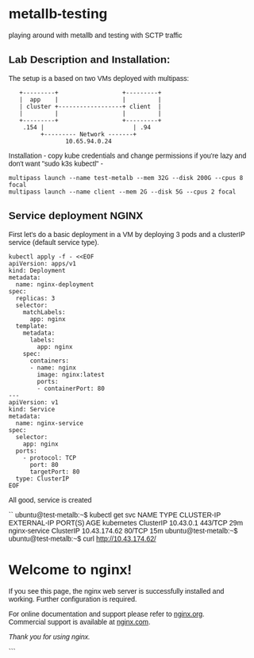 # metallb-testing
playing around with metallb and testing with SCTP traffic 

## Lab Description and Installation:

The setup is a based on two VMs deployed with multipass:

       +---------+                  +---------+
       |  app    |                  |         |
       | cluster +------------------+ client  |
       |         |                  |         |
       +---------+                  +---------+
        .154 |                         | .94
             +--------- Network -------+
                    10.65.94.0.24
Installation - copy kube credentials and change permissions if you're lazy and don't want "sudo k3s kubectl" -
```
multipass launch --name test-metalb --mem 32G --disk 200G --cpus 8 focal
multipass launch --name client --mem 2G --disk 5G --cpus 2 focal
```
## Service deployment NGINX

First let's do a basic deployment in a VM by deploying 3 pods and a clusterIP service (default service type).
```
kubectl apply -f - <<EOF
apiVersion: apps/v1
kind: Deployment
metadata:
  name: nginx-deployment
spec:
  replicas: 3
  selector:
    matchLabels:
      app: nginx
  template:
    metadata:
      labels:
        app: nginx
    spec:
      containers:
      - name: nginx
        image: nginx:latest
        ports:
        - containerPort: 80
---
apiVersion: v1
kind: Service
metadata:
  name: nginx-service
spec:
  selector:
    app: nginx
  ports:
    - protocol: TCP
      port: 80
      targetPort: 80
  type: ClusterIP
EOF
```

All good, service is created

``
ubuntu@test-metalb:~$ kubectl get svc
NAME            TYPE        CLUSTER-IP     EXTERNAL-IP   PORT(S)   AGE
kubernetes      ClusterIP   10.43.0.1      <none>        443/TCP   29m
nginx-service   ClusterIP   10.43.174.62   <none>        80/TCP    15m
ubuntu@test-metalb:~$ 
ubuntu@test-metalb:~$ curl http://10.43.174.62/
<!DOCTYPE html>
<html>
<head>
<title>Welcome to nginx!</title>
<style>
html { color-scheme: light dark; }
body { width: 35em; margin: 0 auto;
font-family: Tahoma, Verdana, Arial, sans-serif; }
</style>
</head>
<body>
<h1>Welcome to nginx!</h1>
<p>If you see this page, the nginx web server is successfully installed and
working. Further configuration is required.</p>

<p>For online documentation and support please refer to
<a href="http://nginx.org/">nginx.org</a>.<br/>
Commercial support is available at
<a href="http://nginx.com/">nginx.com</a>.</p>

<p><em>Thank you for using nginx.</em></p>
</body>
</html>
```

## 



